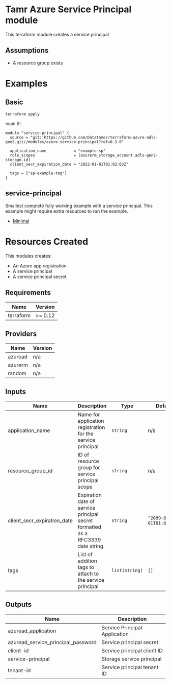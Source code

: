 # Tamr Azure Service Principal module

This terraform module creates a service principal

## Assumptions
* A resource group exists

# Examples
## Basic
`terraform apply`

main.tf:
```
module "service-principal" {
  source = "git::https://github.com/Datatamer/terraform-azure-adls-gen2.git//modules/azure-service-principal?ref=0.3.0"

  application_name            = "example-sp"
  role_scopes                 = [azurerm_storage_account.adls-gen2-storage.id]
  client_secr_expiration_date = "2022-01-01T01:02:03Z"

  tags = ["sp-example-tag"]
}
```

## service-principal
Smallest complete fully working example with a service principal. This example might require extra resources to run the example.
- [Minimal](https://github.com/Datatamer/terraform-adls-gen2/tree/master/examples/service-principal)

# Resources Created
This modules creates:
* An Azure app registration
* A service principal
* A service principal secret

<!-- BEGINNING OF PRE-COMMIT-TERRAFORM DOCS HOOK -->
## Requirements

| Name | Version |
|------|---------|
| terraform | >= 0.12 |

## Providers

| Name | Version |
|------|---------|
| azuread | n/a |
| azurerm | n/a |
| random | n/a |

## Inputs

| Name | Description | Type | Default | Required |
|------|-------------|------|---------|:--------:|
| application\_name | Name for application registration for the service principal | `string` | n/a | yes |
| resource\_group\_id | ID of resource group for service principal scope | `string` | n/a | yes |
| client\_secr\_expiration\_date | Expiration date of service principal secret formatted as a RFC3339 date string | `string` | `"2099-01-01T01:02:03Z"` | no |
| tags | List of addition tags to attach to the service principal | `list(string)` | `[]` | no |

## Outputs

| Name | Description |
|------|-------------|
| azuread\_application | Service Principal Application |
| azuread\_service\_principal\_password | Service principal secret |
| client-id | Service principal client ID |
| service-principal | Storage service principal |
| tenant-id | Service principal tenant ID |

<!-- END OF PRE-COMMIT-TERRAFORM DOCS HOOK -->

